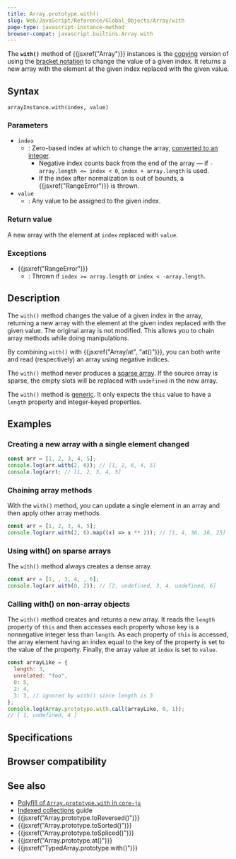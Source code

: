 ```yaml
---
title: Array.prototype.with()
slug: Web/JavaScript/Reference/Global_Objects/Array/with
page-type: javascript-instance-method
browser-compat: javascript.builtins.Array.with
---
```




The **`with()`** method of {{jsxref("Array")}} instances is the [copying](/Web/JavaScript/Reference/Global_Objects/Array#copying_methods_and_mutating_methods) version of using the [bracket notation](/Web/JavaScript/Reference/Operators/Property_accessors#bracket_notation) to change the value of a given index. It returns a new array with the element at the given index replaced with the given value.

## Syntax

```js-nolint
arrayInstance.with(index, value)
```

### Parameters

- `index`
  - : Zero-based index at which to change the array, [converted to an integer](/Web/JavaScript/Reference/Global_Objects/Number#integer_conversion).
    - Negative index counts back from the end of the array — if `-array.length <= index < 0`, `index + array.length` is used.
    - If the index after normalization is out of bounds, a {{jsxref("RangeError")}} is thrown.
- `value`
  - : Any value to be assigned to the given index.

### Return value

A new array with the element at `index` replaced with `value`.

### Exceptions

- {{jsxref("RangeError")}}
  - : Thrown if `index >= array.length` or `index < -array.length`.

## Description

The `with()` method changes the value of a given index in the array, returning a new array with the element at the given index replaced with the given value. The original array is not modified. This allows you to chain array methods while doing manipulations.

By combining `with()` with {{jsxref("Array/at", "at()")}}, you can both write and read (respectively) an array using negative indices.

The `with()` method never produces a [sparse array](/Web/JavaScript/Guide/Indexed_collections#sparse_arrays). If the source array is sparse, the empty slots will be replaced with `undefined` in the new array.

The `with()` method is [generic](/Web/JavaScript/Reference/Global_Objects/Array#generic_array_methods). It only expects the `this` value to have a `length` property and integer-keyed properties.

## Examples

### Creating a new array with a single element changed

```js
const arr = [1, 2, 3, 4, 5];
console.log(arr.with(2, 6)); // [1, 2, 6, 4, 5]
console.log(arr); // [1, 2, 3, 4, 5]
```

### Chaining array methods

With the `with()` method, you can update a single element in an array and then apply other array methods.

```js
const arr = [1, 2, 3, 4, 5];
console.log(arr.with(2, 6).map((x) => x ** 2)); // [1, 4, 36, 16, 25]
```

### Using with() on sparse arrays

The `with()` method always creates a dense array.

```js
const arr = [1, , 3, 4, , 6];
console.log(arr.with(0, 2)); // [2, undefined, 3, 4, undefined, 6]
```

### Calling with() on non-array objects

The `with()` method creates and returns a new array. It reads the `length` property of `this` and then accesses each property whose key is a nonnegative integer less than `length`. As each property of `this` is accessed, the array element having an index equal to the key of the property is set to the value of the property. Finally, the array value at `index` is set to `value`.

```js
const arrayLike = {
  length: 3,
  unrelated: "foo",
  0: 5,
  2: 4,
  3: 3, // ignored by with() since length is 3
};
console.log(Array.prototype.with.call(arrayLike, 0, 1));
// [ 1, undefined, 4 ]
```

## Specifications



## Browser compatibility



## See also

- [Polyfill of `Array.prototype.with` in `core-js`](https://github.com/zloirock/core-js#change-array-by-copy)
- [Indexed collections](/Web/JavaScript/Guide/Indexed_collections) guide
- {{jsxref("Array.prototype.toReversed()")}}
- {{jsxref("Array.prototype.toSorted()")}}
- {{jsxref("Array.prototype.toSpliced()")}}
- {{jsxref("Array.prototype.at()")}}
- {{jsxref("TypedArray.prototype.with()")}}

